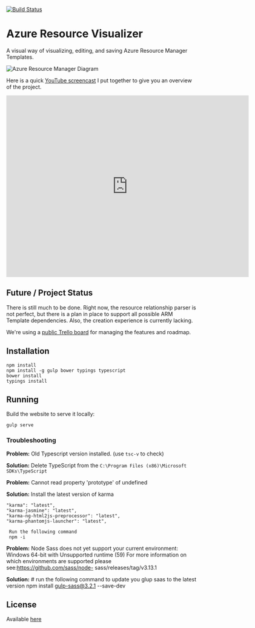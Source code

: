 [![Build Status](https://travis-ci.org/ytechie/AzureResourceVisualizer.svg?branch=master)](https://travis-ci.org/ytechie/AzureResourceVisualizer)

# Azure Resource Visualizer

A visual way of visualizing, editing, and saving Azure Resource Manager Templates.

![Azure Resource Manager Diagram](arm-diagram.jpg)

Here is a quick [YouTube screencast](https://www.youtube.com/watch?v=5xP1-IrtNMU) I put together to give you an overview of the project.

<iframe width="640" height="480" src="https://www.youtube.com/embed/5xP1-IrtNMU?rel=0" frameborder="0" allowfullscreen></iframe>

## Future / Project Status

There is still much to be done. Right now, the resource relationship parser is not perfect, but there is a plan in place to support all possible ARM Template dependencies. Also, the creation experience is currently lacking.

We're using a [public Trello board](https://trello.com/b/41RiUCGs/azure-resource-visualizer) for managing the features and roadmap.

## Installation

	npm install
	npm install -g gulp bower typings typescript
	bower install
	typings install

## Running

Build the website to serve it locally:

	gulp serve

### Troubleshooting

**Problem:** Old Typescript version installed. (use `tsc-v` to check)

**Solution:** Delete TypeScript from the `C:\Program Files (x86)\Microsoft SDKs\TypeScript`


**Problem:**  Cannot read property 'prototype' of undefined

**Solution:** Install the latest version of karma  

    "karma": "latest",
    "karma-jasmine": "latest",
    "karma-ng-html2js-preprocessor": "latest",
    "karma-phantomjs-launcher": "latest",
    
     Run the following command
     npm -i
   
   **Problem:** Node Sass does not yet support your current environment: Windows 64-bit with Unsupported runtime (59)
                For more information on which environments are supported 
                please see:https://github.com/sass/node- sass/releases/tag/v3.13.1

**Solution:** # run the following command to update you glup saas to the latest version
     npm install gulp-sass@3.2.1 --save-dev
## License

Available [here](https://github.com/ytechie/AzureResourceVisualizer/blob/master/LICENSE)
